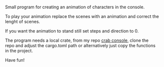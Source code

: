 Small program for creating an animation of characters in the console.

To play your animation replace the scenes with an animation and correct the lenght of scenes.

If you want the animation to stand still set steps and direction to 0.

The program needs a local crate, from my repo [crab console](https://github.com/willspearshake/crab_console), clone the repo and adjust the cargo.toml path or alternatively just copy the functions in the project.

Have fun!
